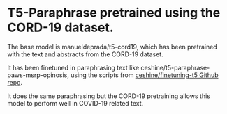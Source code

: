 # T5-Paraphrase pretrained using the CORD-19 dataset.

The base model is manueldeprada/t5-cord19, which has been pretrained with the text and abstracts from the CORD-19 dataset.

It has been finetuned in paraphrasing text like ceshine/t5-paraphrase-paws-msrp-opinosis, using the scripts from [ceshine/finetuning-t5 Github repo](https://github.com/ceshine/finetuning-t5/tree/master/paraphrase).

It does the same paraphrasing but the CORD-19 pretraining allows this model to perform well in COVID-19 related text.